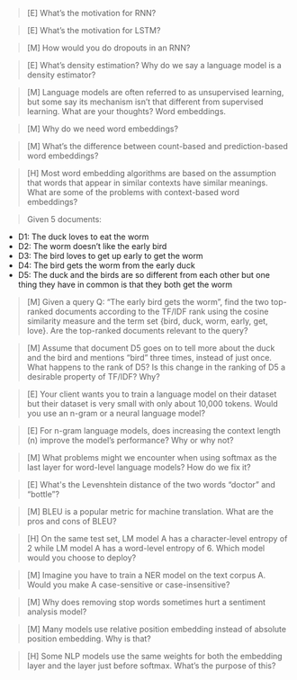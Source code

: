 > [E] What’s the motivation for RNN?

> [E] What’s the motivation for LSTM?

> [M] How would you do dropouts in an RNN?

> [E] What’s density estimation? Why do we say a language model is a density estimator?

> [M] Language models are often referred to as unsupervised learning, but some say its mechanism isn’t that different from supervised learning. What are your thoughts?
Word embeddings.

> [M] Why do we need word embeddings?

> [M] What’s the difference between count-based and prediction-based word embeddings?

> [H] Most word embedding algorithms are based on the assumption that words that appear in similar contexts have similar meanings. What are some of the problems with context-based word embeddings?


> Given 5 documents:
 - D1: The duck loves to eat the worm
 - D2: The worm doesn’t like the early bird
 - D3: The bird loves to get up early to get the worm
 - D4: The bird gets the worm from the early duck
 - D5: The duck and the birds are so different from each other but one thing they have in common is that they both get the worm

> [M] Given a query Q: “The early bird gets the worm”, find the two top-ranked documents according to the TF/IDF rank using the cosine similarity measure and the term set {bird, duck, worm, early, get, love}. Are the top-ranked documents relevant to the query?

> [M] Assume that document D5 goes on to tell more about the duck and the bird and mentions “bird” three times, instead of just once. What happens to the rank of D5? Is this change in the ranking of D5 a desirable property of TF/IDF? Why?

> [E] Your client wants you to train a language model on their dataset but their dataset is very small with only about 10,000 tokens. Would you use an n-gram or a neural language model?

> [E] For n-gram language models, does increasing the context length (n) improve the model’s performance? Why or why not?

> [M] What problems might we encounter when using softmax as the last layer for word-level language models? How do we fix it?

> [E] What's the Levenshtein distance of the two words “doctor” and “bottle”?

> [M] BLEU is a popular metric for machine translation. What are the pros and cons of BLEU?

> [H] On the same test set, LM model A has a character-level entropy of 2 while LM model A has a word-level entropy of 6. Which model would you choose to deploy?

> [M] Imagine you have to train a NER model on the text corpus A. Would you make A case-sensitive or case-insensitive?

> [M] Why does removing stop words sometimes hurt a sentiment analysis model?

> [M] Many models use relative position embedding instead of absolute position embedding. Why is that?

> [H] Some NLP models use the same weights for both the embedding layer and the layer just before softmax. What’s the purpose of this?